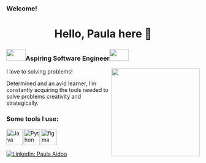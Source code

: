 ### Welcome!

<h1 align="center">Hello, Paula here 👋</h1>

<h3 ><img  src="https://media.giphy.com/media/QssGEmpkyEOhBCb7e1/giphy.gif" width="50" height='30'>Aspiring Software Engineer<img  src="https://media.giphy.com/media/QssGEmpkyEOhBCb7e1/giphy.gif" width="50" height='30'></h3>
  
<img align='right' src="https://media.giphy.com/media/iIGT8Y1rOYhBpdHh1C/giphy.gif" width="230">
  
<p> I love to solving problems! </p>

<p> Determined and an avid learner, I’m constantly acquiring the tools needed to solve problems creativity and strategically. </p>
 
### Some tools I use:


<a href="https://www.java.com" target="_blank"><img align="left" alt="Java" height ="42px" src="https://raw.githubusercontent.com/rahul-jha98/github_readme_icons/main/language_and_tools/square/java/java.svg"></a>
<a href="https://www.python.org" target="_blank"><img align="left" alt="Python" height ="42px" src="https://raw.githubusercontent.com/rahul-jha98/github_readme_icons/main/language_and_tools/square/python/python.svg"></a>
<a href="https://www.figma.com/" target="_blank"> <img src="https://raw.githubusercontent.com/rahul-jha98/github_readme_icons/main/language_and_tools/square/figma/figma.svg" alt="figma" height='42px'/> </a>

[![Linkedin: Paula Aidoo](https://img.shields.io/badge/-Joshua_Reyes-blue?style=flat-square&logo=Linkedin&logoColor=white&link=https://www.linkedin.com/in/j-reyes-314000/)](https://www.linkedin.com/in/j-reyes-314000/)

<!--
**j-reyes314/j-reyes314** is a ✨ _special_ ✨ repository because its `README.md` (this file) appears on your GitHub profile.

Here are some ideas to get you started:

- 🔭 I’m currently working on ...
- 🌱 I’m currently learning ...
- 👯 I’m looking to collaborate on ...
- 🤔 I’m looking for help with ...
- 💬 Ask me about ...
- 📫 How to reach me: ...
- 😄 Pronouns: ...
- ⚡ Fun fact: ...
-->
